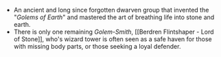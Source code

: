 - An ancient and long since forgotten dwarven group that invented the "*Golems of Earth*" and mastered the art of breathing life into stone and earth.
- There is only one remaining *Golem-Smith*, [[Berdren Flintshaper - Lord of Stone]], who's wizard tower is often seen as a safe haven for those with missing body parts, or those seeking a loyal defender.